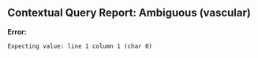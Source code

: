## Contextual Query Report: Ambiguous (vascular)

**Error:**
```
Expecting value: line 1 column 1 (char 0)
```